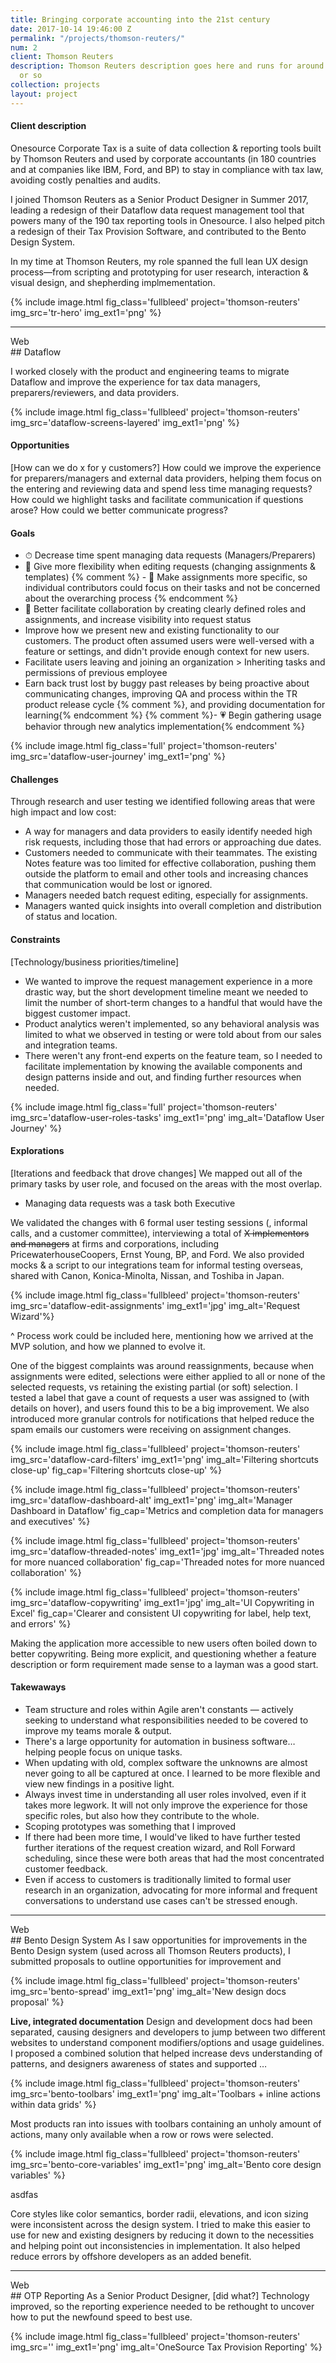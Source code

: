 ```yaml
---
title: Bringing corporate accounting into the 21st century
date: 2017-10-14 19:46:00 Z
permalink: "/projects/thomson-reuters/"
num: 2
client: Thomson Reuters
description: Thomson Reuters description goes here and runs for around a sentence
  or so
collection: projects
layout: project
---
```


#### Client description

Onesource Corporate Tax is a suite of data collection & reporting tools built by Thomson Reuters and used by corporate accountants (in 180 countries and at companies like IBM, Ford, and BP) to stay in compliance with tax law, avoiding costly penalties and audits.

I joined Thomson Reuters as a Senior Product Designer in Summer 2017, leading a redesign of their Dataflow data request management tool that powers many of the 190 tax reporting tools in Onesource. I also helped pitch a redesign of their Tax Provision Software, and contributed to the Bento Design System.

In my time at Thomson Reuters, my role spanned the full lean UX design process—from scripting and prototyping for user research, 
interaction & visual design, and shepherding implmementation.

{% include image.html fig_class='fullbleed' project='thomson-reuters' img_src='tr-hero' img_ext1='png' %}

---

<div class="platform">Web</div>
## Dataflow

I worked closely with the product and engineering teams to migrate Dataflow and improve the experience for tax data managers, preparers/reviewers, and data providers.

{% include image.html fig_class='fullbleed' project='thomson-reuters' img_src='dataflow-screens-layered' img_ext1='png' %}

#### Opportunities
[How can we do x for y customers?]
How could we improve the experience for preparers/managers and external data providers, helping them focus on the entering and reviewing data and spend less time managing requests? How could we highlight tasks and facilitate communication if questions arose? How could we better communicate progress?

#### Goals
- ⏱ Decrease time spent managing data requests (Managers/Preparers)
- 🕺 Give more flexibility when editing requests (changing assignments & templates)
{% comment %} - 🔎 Make assignments more specific, so individual contributors could focus on their tasks and not be concerned about the overarching process {% endcomment %} 
- 🙌 Better facilitate collaboration by creating clearly defined roles and assignments, and increase visibility into request status
- Improve how we present new and existing functionality to our customers. The product often assumed users were well-versed with a feature or settings, and didn't provide enough context for new users.
- Facilitate users leaving and joining an organization > Inheriting tasks and permissions of previous employee
- Earn back trust lost by buggy past releases by being proactive about communicating changes, improving QA and process within the TR product release cycle
	{% comment %}, and providing documentation for learning{% endcomment %}
	{% comment %}- 💗 Begin gathering usage behavior through new analytics implementation{% endcomment %}

{% include image.html fig_class='full' project='thomson-reuters' img_src='dataflow-user-journey' img_ext1='png' %}

#### Challenges
Through research and user testing we identified following areas that were high impact and low cost:
- A way for managers and data providers to easily identify needed high risk requests, including those that had errors or approaching due dates.
- Customers needed to communicate with their teammates. The existing Notes feature was too limited for effective collaboration, pushing them outside the platform to email and other tools and increasing chances that communication would be lost or ignored.
- Managers needed batch request editing, especially for assignments.
- Managers wanted quick insights into overall completion and distribution of status and location.

#### Constraints
[Technology/business priorities/timeline]
- We wanted to improve the request management experience in a more drastic way, but the short development timeline meant we needed to limit the number of short-term changes to a handful that would have the biggest customer impact.
- Product analytics weren't implemented, so any behavioral analysis was limited to what we observed in testing or were told about from our sales and integration teams.
- There weren't any front-end experts on the feature team, so I needed to facilitate implementation by knowing the available components and design patterns inside and out, and finding further resources when needed.

{% include image.html fig_class='full' project='thomson-reuters' img_src='dataflow-user-roles-tasks' img_ext1='png' img_alt='Dataflow User Journey' %}

#### Explorations
[Iterations and feedback that drove changes]
We mapped out all of the primary tasks by user role, and focused on the areas with the most overlap.
- Managing data requests was a task both Executive

We validated the changes with 6 formal user testing sessions (, informal calls, and a customer committee), interviewing a total of ~~X implementors and managers~~ at firms and corporations, including PricewaterhouseCoopers, Ernst Young, BP, and Ford. We also provided mocks & a script to our integrations team for informal testing overseas, shared with Canon, Konica-Minolta, Nissan, and Toshiba in Japan.

{% include image.html fig_class='fullbleed' project='thomson-reuters' img_src='dataflow-edit-assignments' img_ext1='jpg' img_alt='Request Wizard'%}

^ Process work could be included here, mentioning how we arrived at the MVP solution, and how we planned to evolve it.

One of the biggest complaints was around reassignments, because when assignments were edited, selections were either applied to all or none of the selected requests, vs retaining the existing partial (or soft) selection. I tested a label that gave a count of requests a user was assigned to (with details on hover), and users found this to be a big improvement. We also introduced more granular controls for notifications that helped reduce the spam emails our customers were receiving on assignment changes.

{% include image.html fig_class='fullbleed' project='thomson-reuters' img_src='dataflow-card-filters' img_ext1='png' img_alt='Filtering shortcuts close-up' fig_cap='Filtering shortcuts close-up' %}

{% include image.html fig_class='fullbleed' project='thomson-reuters' img_src='dataflow-dashboard-alt' img_ext1='png' img_alt='Manager Dashboard in Dataflow' fig_cap='Metrics and completion data for managers and executives' %}

{% include image.html fig_class='fullbleed' project='thomson-reuters' img_src='dataflow-threaded-notes' img_ext1='jpg' img_alt='Threaded notes for more nuanced collaboration' fig_cap='Threaded notes for more nuanced collaboration' %}

{% include image.html fig_class='fullbleed' project='thomson-reuters' img_src='dataflow-copywriting' img_ext1='jpg' img_alt='UI Copywriting in Excel' fig_cap='Clearer and consistent UI copywriting for label, help text, and errors' %}

Making the application more accessible to new users often boiled down to better copywriting. Being more explicit, and questioning whether a feature description or form requirement made sense to a layman was a good start.



#### Takewaways
- Team structure and roles within Agile aren't constants — actively seeking to understand what responsibilities needed to be covered to improve my teams morale & output.
- There's a large opportunity for automation in business software… helping people focus on unique tasks.
- When updating with old, complex software the unknowns are almost never going to all be captured at once. I learned to be more flexible and view new findings in a positive light.
- Always invest time in understanding all user roles involved, even if it takes more legwork. It will not only improve the experience for those specific roles, but also how they contribute to the whole.
- Scoping prototypes was something that I improved
- If there had been more time, I would've liked to have further tested further iterations of the request creation wizard, and  Roll Forward scheduling, since these were both areas that had the most concentrated customer feedback.
- Even if access to customers is traditionally limited to formal user research in an organization, advocating for more informal and frequent conversations to understand use cases can't be stressed enough.

---

<div class="platform">Web</div>
## Bento Design System
As I saw opportunities for improvements in the Bento Design system (used across all Thomson Reuters products), I submitted proposals to outline opportunities for improvement and

{% include image.html fig_class='fullbleed' project='thomson-reuters' img_src='bento-spread' img_ext1='png' img_alt='New design docs proposal' %}

**Live, integrated documentation** Design and development docs had been separated, causing designers and developers to jump between two different websites to understand component modifiers/options and usage guidelines. I proposed a combined solution that helped increase devs understanding of patterns, and designers awareness of states and supported …

{% include image.html fig_class='fullbleed' project='thomson-reuters' img_src='bento-toolbars' img_ext1='png' img_alt='Toolbars + inline actions within data grids' %}

Most products ran into issues with toolbars containing an unholy amount of actions, many only available when a row or rows were selected.

{% include image.html fig_class='fullbleed' project='thomson-reuters' img_src='bento-core-variables' img_ext1='png' img_alt='Bento core design variables' %}

asdfas

Core styles like color semantics, border radii, elevations, and icon sizing were inconsistent across the design system. I tried to make this easier to use for new and existing designers by reducing it down to the necessities and helping point out inconsistencies in implementation. It also helped reduce errors by offshore developers as an added benefit.

---

<div class="platform">Web</div>
## OTP Reporting
As a Senior Product Designer, [did what?]
Technology improved, so the reporting experience needed to be rethought to uncover how to put the newfound speed to best use.

{% include image.html fig_class='fullbleed' project='thomson-reuters' img_src='' img_ext1='png' img_alt='OneSource Tax Provision Reporting' %}
